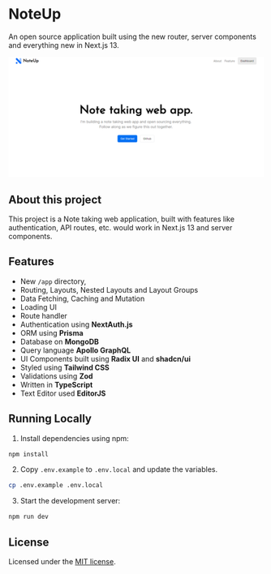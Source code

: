 # NoteUp

An open source application built using the new router, server components and everything new in Next.js 13.

![Alt text](./public/NoteUp.png)

## About this project

This project is a Note taking web application, built with features like authentication, API routes, etc. would work in Next.js 13 and server components.

## Features

- New `/app` directory,
- Routing, Layouts, Nested Layouts and Layout Groups
- Data Fetching, Caching and Mutation
- Loading UI
- Route handler
- Authentication using **NextAuth.js**
- ORM using **Prisma**
- Database on **MongoDB**
- Query language **Apollo GraphQL**
- UI Components built using **Radix UI** and **shadcn/ui**
- Styled using **Tailwind CSS**
- Validations using **Zod**
- Written in **TypeScript**
- Text Editor used **EditorJS**

## Running Locally

1. Install dependencies using npm:

```sh
npm install
```

2. Copy `.env.example` to `.env.local` and update the variables.

```sh
cp .env.example .env.local
```

3. Start the development server:

```sh
npm run dev
```

## License

Licensed under the [MIT license](https://github.com/RajdeepDs/NoteUp/blob/main/LICENSE.md).
